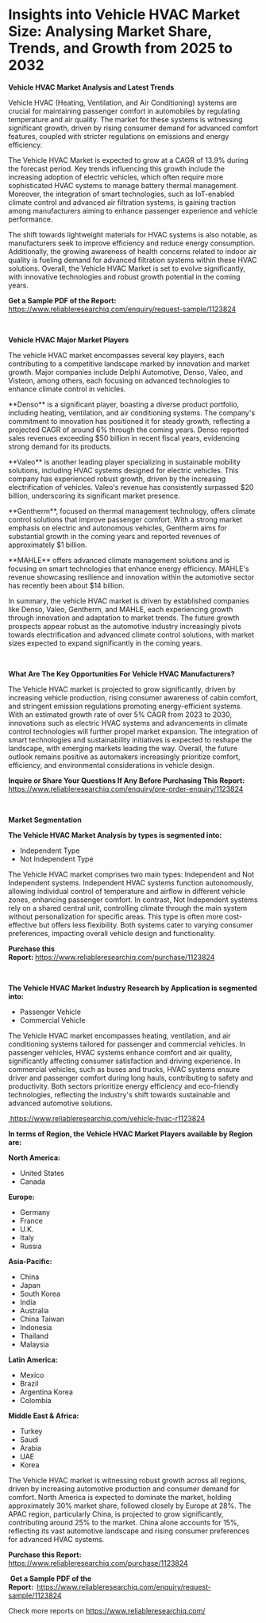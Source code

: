 <p><h1>Insights into Vehicle HVAC Market Size: Analysing Market Share, Trends, and Growth from 2025 to 2032</h1></p><p><strong>Vehicle HVAC Market Analysis and Latest Trends</strong></p>
<p><p>Vehicle HVAC (Heating, Ventilation, and Air Conditioning) systems are crucial for maintaining passenger comfort in automobiles by regulating temperature and air quality. The market for these systems is witnessing significant growth, driven by rising consumer demand for advanced comfort features, coupled with stricter regulations on emissions and energy efficiency.</p><p>The Vehicle HVAC Market is expected to grow at a CAGR of 13.9% during the forecast period. Key trends influencing this growth include the increasing adoption of electric vehicles, which often require more sophisticated HVAC systems to manage battery thermal management. Moreover, the integration of smart technologies, such as IoT-enabled climate control and advanced air filtration systems, is gaining traction among manufacturers aiming to enhance passenger experience and vehicle performance.</p><p>The shift towards lightweight materials for HVAC systems is also notable, as manufacturers seek to improve efficiency and reduce energy consumption. Additionally, the growing awareness of health concerns related to indoor air quality is fueling demand for advanced filtration systems within these HVAC solutions. Overall, the Vehicle HVAC Market is set to evolve significantly, with innovative technologies and robust growth potential in the coming years.</p></p>
<p><strong>Get a Sample PDF of the Report:&nbsp;</strong> <a href="https://www.reliableresearchiq.com/enquiry/request-sample/1123824?utm_campaign=2449&utm_medium=2&utm_source=Github&utm_content=ia&utm_term=30032025&utm_id=vehicle-hvac">https://www.reliableresearchiq.com/enquiry/request-sample/1123824</a></p>
<p>&nbsp;</p>
<p><strong>Vehicle HVAC Major Market Players</strong></p>
<p><p>The vehicle HVAC market encompasses several key players, each contributing to a competitive landscape marked by innovation and market growth. Major companies include Delphi Automotive, Denso, Valeo, and Visteon, among others, each focusing on advanced technologies to enhance climate control in vehicles.</p><p>**Denso** is a significant player, boasting a diverse product portfolio, including heating, ventilation, and air conditioning systems. The company's commitment to innovation has positioned it for steady growth, reflecting a projected CAGR of around 6% through the coming years. Denso reported sales revenues exceeding $50 billion in recent fiscal years, evidencing strong demand for its products.</p><p>**Valeo** is another leading player specializing in sustainable mobility solutions, including HVAC systems designed for electric vehicles. This company has experienced robust growth, driven by the increasing electrification of vehicles. Valeo's revenue has consistently surpassed $20 billion, underscoring its significant market presence.</p><p>**Gentherm**, focused on thermal management technology, offers climate control solutions that improve passenger comfort. With a strong market emphasis on electric and autonomous vehicles, Gentherm aims for substantial growth in the coming years and reported revenues of approximately $1 billion.</p><p>**MAHLE** offers advanced climate management solutions and is focusing on smart technologies that enhance energy efficiency. MAHLE's revenue showcasing resilience and innovation within the automotive sector has recently been about $14 billion.</p><p>In summary, the vehicle HVAC market is driven by established companies like Denso, Valeo, Gentherm, and MAHLE, each experiencing growth through innovation and adaptation to market trends. The future growth prospects appear robust as the automotive industry increasingly pivots towards electrification and advanced climate control solutions, with market sizes expected to expand significantly in the coming years.</p></p>
<p>&nbsp;</p>
<p><strong>What Are The Key Opportunities For Vehicle HVAC Manufacturers?</strong></p>
<p><p>The Vehicle HVAC market is projected to grow significantly, driven by increasing vehicle production, rising consumer awareness of cabin comfort, and stringent emission regulations promoting energy-efficient systems. With an estimated growth rate of over 5% CAGR from 2023 to 2030, innovations such as electric HVAC systems and advancements in climate control technologies will further propel market expansion. The integration of smart technologies and sustainability initiatives is expected to reshape the landscape, with emerging markets leading the way. Overall, the future outlook remains positive as automakers increasingly prioritize comfort, efficiency, and environmental considerations in vehicle design.</p></p>
<p><strong>Inquire or Share Your Questions If Any Before Purchasing This Report:</strong> <a href="https://www.reliableresearchiq.com/enquiry/pre-order-enquiry/1123824?utm_campaign=2449&utm_medium=2&utm_source=Github&utm_content=ia&utm_term=30032025&utm_id=vehicle-hvac">https://www.reliableresearchiq.com/enquiry/pre-order-enquiry/1123824</a></p>
<p>&nbsp;</p>
<p><strong>Market Segmentation</strong></p>
<p><strong>The Vehicle HVAC Market Analysis by types is segmented into:</strong></p>
<p><ul><li>Independent Type</li><li>Not Independent Type</li></ul></p>
<p><p>The Vehicle HVAC market comprises two main types: Independent and Not Independent systems. Independent HVAC systems function autonomously, allowing individual control of temperature and airflow in different vehicle zones, enhancing passenger comfort. In contrast, Not Independent systems rely on a shared central unit, controlling climate through the main system without personalization for specific areas. This type is often more cost-effective but offers less flexibility. Both systems cater to varying consumer preferences, impacting overall vehicle design and functionality.</p></p>
<p><strong>Purchase this Report:&nbsp;</strong><a href="https://www.reliableresearchiq.com/purchase/1123824?utm_campaign=2449&utm_medium=2&utm_source=Github&utm_content=ia&utm_term=30032025&utm_id=vehicle-hvac">https://www.reliableresearchiq.com/purchase/1123824</a></p>
<p>&nbsp;</p>
<p><strong>The Vehicle HVAC Market Industry Research by Application is segmented into:</strong></p>
<p><ul><li>Passenger Vehicle</li><li>Commercial Vehicle</li></ul></p>
<p><p>The Vehicle HVAC market encompasses heating, ventilation, and air conditioning systems tailored for passenger and commercial vehicles. In passenger vehicles, HVAC systems enhance comfort and air quality, significantly affecting consumer satisfaction and driving experience. In commercial vehicles, such as buses and trucks, HVAC systems ensure driver and passenger comfort during long hauls, contributing to safety and productivity. Both sectors prioritize energy efficiency and eco-friendly technologies, reflecting the industry's shift towards sustainable and advanced automotive solutions.</p></p>
<p><a href="https://www.reliableresearchiq.com/vehicle-hvac-r1123824?utm_campaign=2449&utm_medium=2&utm_source=Github&utm_content=ia&utm_term=30032025&utm_id=vehicle-hvac">&nbsp;https://www.reliableresearchiq.com/vehicle-hvac-r1123824</a></p>
<p><strong>In terms of Region, the Vehicle HVAC Market Players available by Region are:</strong></p>
<p>
    <p> <strong> North America: </strong>
        <ul>
            <li>United States</li>
            <li>Canada</li>
        </ul>
        </p> 
    <p> <strong> Europe: </strong>
        <ul>
            <li>Germany</li>
            <li>France</li>
            <li>U.K.</li>
            <li>Italy</li>
            <li>Russia</li>
        </ul>
        </p> 
    <p> <strong> Asia-Pacific: </strong>
        <ul>
            <li>China</li>
            <li>Japan</li>
            <li>South Korea</li>
            <li>India</li>
            <li>Australia</li>
            <li>China Taiwan</li>
            <li>Indonesia</li>
            <li>Thailand</li>
            <li>Malaysia</li>
        </ul>
        </p> 
    <p> <strong> Latin America: </strong>
        <ul>
            <li>Mexico</li>
            <li>Brazil</li>
            <li>Argentina Korea</li>
            <li>Colombia</li>
        </ul>
        </p> 
    <p> <strong> Middle East & Africa: </strong>
        <ul>
            <li>Turkey</li>
            <li>Saudi</li>
            <li>Arabia</li>
            <li>UAE</li>
            <li>Korea</li>
        </ul>
    </p>
    </p>
<p><p>The Vehicle HVAC market is witnessing robust growth across all regions, driven by increasing automotive production and consumer demand for comfort. North America is expected to dominate the market, holding approximately 30% market share, followed closely by Europe at 28%. The APAC region, particularly China, is projected to grow significantly, contributing around 25% to the market. China alone accounts for 15%, reflecting its vast automotive landscape and rising consumer preferences for advanced HVAC systems.</p></p>
<p><strong>Purchase this Report: </strong><a href="https://www.reliableresearchiq.com/purchase/1123824?utm_campaign=2449&utm_medium=2&utm_source=Github&utm_content=ia&utm_term=30032025&utm_id=vehicle-hvac">https://www.reliableresearchiq.com/purchase/1123824</a></p>
<p>&nbsp;<strong>Get a Sample PDF of the Report:&nbsp;&nbsp;</strong><a href="https://www.reliableresearchiq.com/enquiry/request-sample/1123824?utm_campaign=2449&utm_medium=2&utm_source=Github&utm_content=ia&utm_term=30032025&utm_id=vehicle-hvac">https://www.reliableresearchiq.com/enquiry/request-sample/1123824</a></p>
<p><strong></strong></p>
<p>Check more reports on <a href="https://www.reliableresearchiq.com/?utm_campaign=2449&utm_medium=2&utm_source=Github&utm_content=ia&utm_term=30032025&utm_id=vehicle-hvac">https://www.reliableresearchiq.com/</a></p>